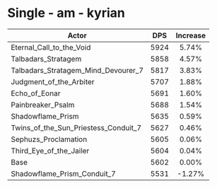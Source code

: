 # Single - am - kyrian
| Actor | DPS | Increase |
|---|:---:|:---:|
|Eternal_Call_to_the_Void|5924|5.74%|
|Talbadars_Stratagem|5858|4.57%|
|Talbadars_Stratagem_Mind_Devourer_7|5817|3.83%|
|Judgment_of_the_Arbiter|5707|1.88%|
|Echo_of_Eonar|5691|1.60%|
|Painbreaker_Psalm|5688|1.54%|
|Shadowflame_Prism|5635|0.59%|
|Twins_of_the_Sun_Priestess_Conduit_7|5627|0.46%|
|Sephuzs_Proclamation|5605|0.06%|
|Third_Eye_of_the_Jailer|5604|0.04%|
|Base|5602|0.00%|
|Shadowflame_Prism_Conduit_7|5531|-1.27%|
